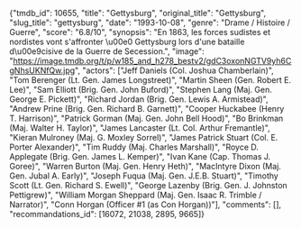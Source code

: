 {"tmdb_id": 10655, "title": "Gettysburg", "original_title": "Gettysburg", "slug_title": "gettysburg", "date": "1993-10-08", "genre": "Drame / Histoire / Guerre", "score": "6.8/10", "synopsis": "En 1863, les forces sudistes et nordistes vont s'affronter \u00e0 Gettysburg lors d'une bataille d\u00e9cisive de la Guerre de Secession.", "image": "https://image.tmdb.org/t/p/w185_and_h278_bestv2/gdC3oxonNGTV9yh6CgNhsUKNfQw.jpg", "actors": ["Jeff Daniels (Col. Joshua Chamberlain)", "Tom Berenger (Lt. Gen. James Longstreet)", "Martin Sheen (Gen. Robert E. Lee)", "Sam Elliott (Brig. Gen. John Buford)", "Stephen Lang (Maj. Gen. George E. Pickett)", "Richard Jordan (Brig. Gen. Lewis A. Armistead)", "Andrew Prine (Brig. Gen. Richard B. Garnett)", "Cooper Huckabee (Henry T. Harrison)", "Patrick Gorman (Maj. Gen. John Bell Hood)", "Bo Brinkman (Maj. Walter H. Taylor)", "James Lancaster (Lt. Col. Arthur Fremantle)", "Kieran Mulroney (Maj. G. Moxley Sorrel)", "James Patrick Stuart (Col. E. Porter Alexander)", "Tim Ruddy (Maj. Charles Marshall)", "Royce D. Applegate (Brig. Gen. James L. Kemper)", "Ivan Kane (Cap. Thomas J. Goree)", "Warren Burton (Maj. Gen. Henry Heth)", "MacIntyre Dixon (Maj. Gen. Jubal A. Early)", "Joseph Fuqua (Maj. Gen. J.E.B. Stuart)", "Timothy Scott (Lt. Gen. Richard S. Ewell)", "George Lazenby (Brig. Gen. J. Johnston Pettigrew)", "William Morgan Sheppard (Maj. Gen. Isaac R. Trimble / Narrator)", "Conn Horgan (Officer #1 (as Con Horgan))"], "comments": [], "recommandations_id": [16072, 21038, 2895, 9665]}